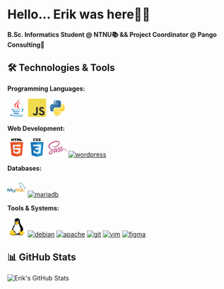 # Hello... Erik was here🕵️‍♂️

**B.Sc. Informatics Student @ NTNU📚 && Project Coordinator @ Pango Consulting💼**

## 🛠️ Technologies & Tools

**Programming Languages:**
<p>
<a href="https://www.java.com" target="_blank"><img src="https://raw.githubusercontent.com/devicons/devicon/master/icons/java/java-original.svg" alt="java" width="42" height="42" /></a>
<a href="https://developer.mozilla.org/en-US/docs/Web/JavaScript" target="_blank"><img src="https://raw.githubusercontent.com/devicons/devicon/master/icons/javascript/javascript-original.svg" alt="javascript" width="42" height="42" /></a>
<a href="https://www.python.org" target="_blank"><img src="https://raw.githubusercontent.com/devicons/devicon/master/icons/python/python-original.svg" alt="python" width="42" height="42" /></a>
</p>

**Web Development:**
<p>
<a href="https://www.w3.org/html/" target="_blank"><img src="https://raw.githubusercontent.com/devicons/devicon/master/icons/html5/html5-original-wordmark.svg" alt="html5" width="42" height="42" /></a>
<a href="https://www.w3schools.com/css/" target="_blank"><img src="https://raw.githubusercontent.com/devicons/devicon/master/icons/css3/css3-original-wordmark.svg" alt="css3" width="42" height="42" /></a>
<a href="https://sass-lang.com" target="_blank"><img src="https://raw.githubusercontent.com/devicons/devicon/master/icons/sass/sass-original.svg" alt="sass" width="42" height="42" /></a>
<a href="https://wordpress.org" target="_blank"><img src="https://upload.wikimedia.org/wikipedia/commons/9/98/WordPress_blue_logo.svg" alt="wordpress" width="42" height="42" /></a>
</p>

**Databases:**
<p>
<a href="https://www.mysql.com/" target="_blank"><img src="https://raw.githubusercontent.com/devicons/devicon/master/icons/mysql/mysql-original-wordmark.svg" alt="mysql" width="42" height="42" /></a>
<a href="https://mariadb.org/" target="_blank"><img src="https://www.vectorlogo.zone/logos/mariadb/mariadb-icon.svg" alt="mariadb" width="42" height="42" /></a>
</p>

**Tools & Systems:**
<p>
<a href="https://www.linux.org/" target="_blank"><img src="https://raw.githubusercontent.com/devicons/devicon/master/icons/linux/linux-original.svg" alt="linux" width="42" height="42" /></a>
<a href="https://www.debian.org/" target="_blank"><img src="https://cdn.worldvectorlogo.com/logos/debian-2.svg" alt="debian" width="42" height="42" /></a>
<a href="https://httpd.apache.org/" target="_blank"><img src="https://www.svgrepo.com/show/373433/apache.svg" alt="apache" width="42" height="42" /></a>
<a href="https://git-scm.com/" target="_blank"><img src="https://www.vectorlogo.zone/logos/git-scm/git-scm-icon.svg" alt="git" width="42" height="42" /></a>
<a href="https://www.vim.org/" target="_blank"><img src="https://upload.wikimedia.org/wikipedia/commons/9/9f/Vimlogo.svg" alt="vim" width="42" height="42" /></a>
<a href="https://www.figma.com/" target="_blank"><img src="https://www.vectorlogo.zone/logos/figma/figma-icon.svg" alt="figma" width="42" height="42" /></a>
</p>

## 📊 GitHub Stats

<p><img src="https://github-readme-stats.vercel.app/api?username=ErFjeldheim&show_icons=true&theme=default&locale=en" alt="Erik's GitHub Stats" /></p>
